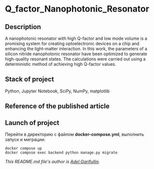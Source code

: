 # Q_factor_Nanophotonic_Resonator

## Description
A nanophotonic resonator with high Q-factor and low mode volume is a promising system for creating optoelectronic devices on a chip and enhancing the light-matter interaction. In this work, the parameters of a silicon nitride nanophotonic resonator have been optimized to generate high-quality resonant states. The calculations were carried out using a deterministic method of achieving high Q-factor values.

## Stack of project
Python, Jupyter Notebook, SciPy, NumPy, matplotlib

## Reference of the published article

## Launch of project

Перейти в директорию с файлом **docker-compose.yml**, выполнить запуск и миграции:

```
docker compose up
docker compose exec backend python manage.py migrate
```




_This README.md file's author is [Adel Garifullin](https://github.com/AIGarifullin)._

